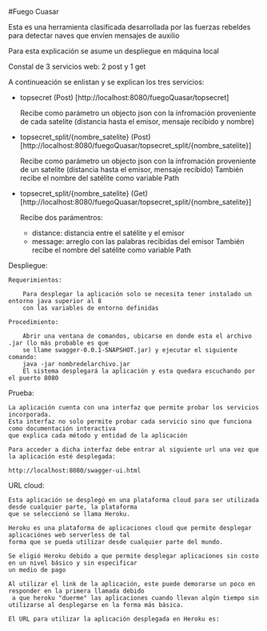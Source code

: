#Fuego Cuasar

Esta es una herramienta clasificada desarrollada por las fuerzas rebeldes para detectar naves que envíen mensajes de auxilio

Para esta explicación se asume un despliegue en máquina local


Constal de 3 servicios web: 2 post y 1 get

A continueación se enlistan y se explican los tres servicios:

* topsecret (Post) [http://localhost:8080/fuegoQuasar/topsecret]

	Recibe como parámetro un objecto json con la infromación proveniente de cada satelite (distancia hasta el emisor, mensaje recibido y nombre)

* topsecret_split/{nombre_satelite} (Post) [http://localhost:8080/fuegoQuasar/topsecret_split/{nombre_satelite}]

	Recibe como parámetro un objecto json con la infromación proveniente de un satelite (distancia hasta el emisor, mensaje recibido)
	También recibe el nombre del satélite como variable Path

* topsecret_split/{nombre_satelite} (Get) [http://localhost:8080/fuegoQuasar/topsecret_split/{nombre_satelite}]

	Recibe dos parámentros:
	 - distance: distancia entre el satélite y el emisor
	 - message: arreglo con las palabras recibidas del emisor
	También recibe el nombre del satélite como variable Path




Despliegue:
	
	Requerimientos:

		Para desplegar la aplicación solo se necesita tener instalado un entorno java superior al 8 
		con las variables de entorno definidas

	Procedimiento:

		Abrir una ventana de comandos, ubicarse en donde esta el archivo .jar (lo más probable es que 
		se llame swagger-0.0.1-SNAPSHOT.jar) y ejecutar el siguiente comando: 
		java -jar nombredelarchivo.jar
		El sistema desplegará la aplicación y esta quedara escuchando por el puerto 8080


Prueba:

	La aplicación cuenta con una interfaz que permite probar los servicios incorporada.
	Esta interfaz no solo permite probar cada servicio sino que funciona como documentación interactiva 
	que explica cada método y entidad de la aplicación

	Para acceder a dicha interfaz debe entrar al siguiente url una vez que la aplicación esté desplegada:

	http://localhost:8080/swagger-ui.html


URL cloud:

	Esta aplicación se desplegó en una plataforma cloud para ser utilizada desde cualquier parte, la plataforma 
	que se seleccionó se llama Heroku.

	Heroku es una plataforma de aplicaciones cloud que permite desplegar aplicaciónes web serverless de tal 
	forma que se pueda utilizar desde cualquier parte del mundo.

	Se eligió Heroku debido a que permite desplegar aplicaciones sin costo en un nivel básico y sin especificar
	un medio de pago

	Al utilizar el link de la aplicación, este puede demorarse un poco en responder en la primera llamada debido
	 a que heroku "duerme" las aplicaciones cuando llevan algún tiempo sin utilizarse al desplegarse en la forma más básica.

	El URL para utilizar la aplicación desplegada en Heroku es:
